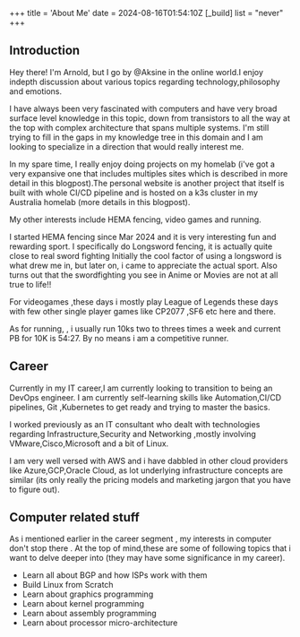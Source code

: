 +++
title = 'About Me'
date = 2024-08-16T01:54:10Z
[_build]
list = "never"
+++
## Introduction

Hey there! I'm Arnold, but I go by @Aksine in the online world.I enjoy indepth discussion about various topics regarding technology,philosophy and emotions.

I have always been very fascinated with computers and  have very broad surface level knowledge in this topic, down from transistors to all the way at the top with complex architecture that spans multiple systems. I'm still trying to fill in the gaps in my knowledge tree in this domain and I am looking to specialize in a direction that would really interest me.

In my spare time, I really enjoy doing projects on my homelab (i've got a very expansive one that includes multiples sites which is described in more detail in this blogpost).The personal website is another project that itself is built with  whole CI/CD pipeline and is hosted on a k3s cluster in my Australia homelab (more details in this blogpost).

My other interests include HEMA fencing, video games and running. 

I started HEMA fencing since Mar 2024 and it is very interesting fun and rewarding sport. I specifically do Longsword fencing, it is actually quite close to real sword fighting Initially the cool factor of using a longsword is what drew me in, but later on, i came to appreciate the actual sport. Also turns out that the swordfighting you see in Anime or Movies are not at all true to life!!


For videogames ,these days i mostly play League of Legends these days with few other single player games like CP2077 ,SF6 etc here and there. 

As for running, , i usually run 10ks two to threes times a week and current PB for 10K is 54:27. By no means i am a competitive runner.


## Career

Currently in my IT career,I am currently looking to transition to being an DevOps engineer. I am currently self-learning skills like Automation,CI/CD pipelines, Git ,Kubernetes to get ready and trying to master the basics.

I worked previously as an IT consultant who dealt with technologies regarding Infrastructure,Security and Networking ,mostly involving VMware,Cisco,Microsoft and a bit of Linux.



I am very well versed with AWS and i have dabbled in other cloud providers like Azure,GCP,Oracle Cloud, as lot underlying infrastructure concepts are similar (its only really the pricing models and marketing jargon that you have to figure out).

## Computer related stuff

As i mentioned earlier in the career segment , my interests in computer don't stop there . At the top of mind,these are some of following topics that i want to delve deeper into (they may have some significance  in my career).

- Learn all about BGP and how ISPs work with them
- Build Linux from Scratch
- Learn about graphics programming
- Learn about kernel programming
- Learn about assembly programming
- Learn about processor micro-architecture 